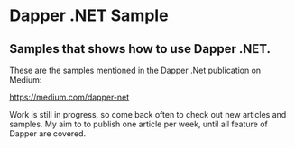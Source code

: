 # Dapper .NET Sample
## Samples that shows how to use Dapper .NET.

These are the samples mentioned in the Dapper .Net publication on Medium:

https://medium.com/dapper-net

Work is still in progress, so come back often to check out new articles and samples. My aim to to publish one article per week, until all feature of Dapper are covered.